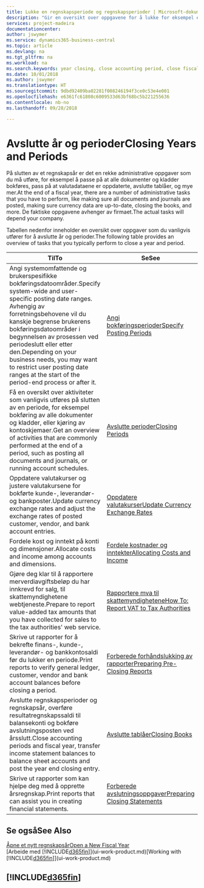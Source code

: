 ```yaml
---
title: Lukke en regnskapsperiode og regnskapsperioder | Microsoft-dokumentasjon
description: "Gir en oversikt over oppgavene for å lukke for eksempel et regnskapsår eller en regnskapsperiode og sørge for at dokumenter og kladder er bokført, og for å kontrollere banksaldoer."
services: project-madeira
documentationcenter: 
author: jswymer
ms.service: dynamics365-business-central
ms.topic: article
ms.devlang: na
ms.tgt_pltfrm: na
ms.workload: na
ms.search.keywords: year closing, close accounting period, close fiscal year, bank account detailed trial balance
ms.date: 10/01/2018
ms.author: jswymer
ms.translationtype: HT
ms.sourcegitcommit: 9dbd92409ba02281f008246194f3ce0c53e4e001
ms.openlocfilehash: e6361fc61808c6009533d63bf68bc5b221255636
ms.contentlocale: nb-no
ms.lasthandoff: 09/28/2018

---
```

# <a name="closing-years-and-periods"></a><span data-ttu-id="e6065-103">Avslutte år og perioder</span><span class="sxs-lookup"><span data-stu-id="e6065-103">Closing Years and Periods</span></span>
<span data-ttu-id="e6065-104">På slutten av et regnskapsår er det en rekke administrative oppgaver som du må utføre, for eksempel å passe på at alle dokumenter og kladder bokføres, pass på at valutadataene er oppdaterte, avslutte tablåer, og mye mer.</span><span class="sxs-lookup"><span data-stu-id="e6065-104">At the end of a fiscal year, there are a number of administrative tasks that you have to perform, like making sure all documents and journals are posted, making sure currency data are up-to-date, closing the books, and more.</span></span> <span data-ttu-id="e6065-105">De faktiske oppgavene avhenger av firmaet.</span><span class="sxs-lookup"><span data-stu-id="e6065-105">The actual tasks will depend your company.</span></span>

<span data-ttu-id="e6065-106">Tabellen nedenfor inneholder en oversikt over oppgaver som du vanligvis utfører for å avslutte år og perioder.</span><span class="sxs-lookup"><span data-stu-id="e6065-106">The following table provides an overview of tasks that you typically perform to close a year and period.</span></span>

| <span data-ttu-id="e6065-107">Til</span><span class="sxs-lookup"><span data-stu-id="e6065-107">To</span></span> | <span data-ttu-id="e6065-108">Se</span><span class="sxs-lookup"><span data-stu-id="e6065-108">See</span></span> |
| --- | --- |
| <span data-ttu-id="e6065-109">Angi systemomfattende og brukerspesifikke bokføringsdatoområder.</span><span class="sxs-lookup"><span data-stu-id="e6065-109">Specify system-wide and user-specific posting date ranges.</span></span> <span data-ttu-id="e6065-110">Avhengig av forretningsbehovene vil du kanskje begrense brukerens bokføringsdatoområder i begynnelsen av prosessen ved periodeslutt eller etter den.</span><span class="sxs-lookup"><span data-stu-id="e6065-110">Depending on your business needs, you may want to restrict user posting date ranges at the start of the period-end process or after it.</span></span> |[<span data-ttu-id="e6065-111">Angi bokføringsperioder</span><span class="sxs-lookup"><span data-stu-id="e6065-111">Specify Posting Periods</span></span>](finance-how-specify-posting-periods.md) |
| <span data-ttu-id="e6065-112">Få en oversikt over aktiviteter som vanligvis utføres på slutten av en periode, for eksempel bokføring av alle dokumenter og kladder, eller kjøring av kontoskjemaer.</span><span class="sxs-lookup"><span data-stu-id="e6065-112">Get an overview of activities that are commonly performed at the end of a period, such as posting all documents and journals, or running account schedules.</span></span> |[<span data-ttu-id="e6065-113">Avslutte perioder</span><span class="sxs-lookup"><span data-stu-id="e6065-113">Closing Periods</span></span>](year-how-complete-period-end-processes.md) |
| <span data-ttu-id="e6065-114">Oppdatere valutakurser og justere valutakursene for bokførte kunde-, leverandør- og bankposter.</span><span class="sxs-lookup"><span data-stu-id="e6065-114">Update currency exchange rates and adjust the exchange rates of posted customer, vendor, and bank account entries.</span></span> |[<span data-ttu-id="e6065-115">Oppdatere valutakurser</span><span class="sxs-lookup"><span data-stu-id="e6065-115">Update Currency Exchange Rates</span></span>](finance-how-update-currencies.md) |
| <span data-ttu-id="e6065-116">Fordele kost og inntekt på konti og dimensjoner.</span><span class="sxs-lookup"><span data-stu-id="e6065-116">Allocate costs and income among accounts and dimensions.</span></span> |[<span data-ttu-id="e6065-117">Fordele kostnader og inntekter</span><span class="sxs-lookup"><span data-stu-id="e6065-117">Allocating Costs and Income</span></span>](year-allocate-costs-income.md) |
| <span data-ttu-id="e6065-118">Gjøre deg klar til å rapportere merverdiavgiftsbeløp du har innkrevd for salg, til skattemyndighetene webtjeneste.</span><span class="sxs-lookup"><span data-stu-id="e6065-118">Prepare to report value-added tax amounts that you have collected for sales to the tax authorities' web service.</span></span> |[<span data-ttu-id="e6065-119">Rapportere mva til skattemyndighetene</span><span class="sxs-lookup"><span data-stu-id="e6065-119">How To: Report VAT to Tax Authorities</span></span>](finance-how-report-vat.md)|
| <span data-ttu-id="e6065-120">Skrive ut rapporter for å bekrefte finans-, kunde-, leverandør- og bankkontosaldi før du lukker en periode.</span><span class="sxs-lookup"><span data-stu-id="e6065-120">Print reports to verify general ledger, customer, vendor and bank account balances before closing a period.</span></span> |[<span data-ttu-id="e6065-121">Forberede forhåndslukking av rapporter</span><span class="sxs-lookup"><span data-stu-id="e6065-121">Preparing Pre-Closing Reports</span></span>](year-prepare-preclose-reports.md) |
| <span data-ttu-id="e6065-122">Avslutte regnskapsperioder og regnskapsår, overføre resultatregnskapssaldi til balansekonti og bokføre avslutningsposten ved årsslutt.</span><span class="sxs-lookup"><span data-stu-id="e6065-122">Close accounting periods and fiscal year, transfer income statement balances to balance sheet accounts and post the year end closing entry.</span></span> |[<span data-ttu-id="e6065-123">Avslutte tablåer</span><span class="sxs-lookup"><span data-stu-id="e6065-123">Closing Books</span></span>](year-close-books.md) |
| <span data-ttu-id="e6065-124">Skrive ut rapporter som kan hjelpe deg med å opprette årsregnskap.</span><span class="sxs-lookup"><span data-stu-id="e6065-124">Print reports that can assist you in creating financial statements.</span></span> |[<span data-ttu-id="e6065-125">Forberede avslutningsoppgaver</span><span class="sxs-lookup"><span data-stu-id="e6065-125">Preparing Closing Statements</span></span>](year-prepare-close-statement.md) |

## <a name="see-also"></a><span data-ttu-id="e6065-126">Se også</span><span class="sxs-lookup"><span data-stu-id="e6065-126">See Also</span></span>
[<span data-ttu-id="e6065-127">Åpne et nytt regnskapsår</span><span class="sxs-lookup"><span data-stu-id="e6065-127">Open a New Fiscal Year</span></span>](finance-how-open-new-fiscal-year.md)  
<span data-ttu-id="e6065-128">[Arbeide med [!INCLUDE[d365fin](includes/d365fin_md.md)]](ui-work-product.md)</span><span class="sxs-lookup"><span data-stu-id="e6065-128">[Working with [!INCLUDE[d365fin](includes/d365fin_md.md)]](ui-work-product.md)</span></span>

## [!INCLUDE[d365fin](includes/free_trial_md.md)]  
 

